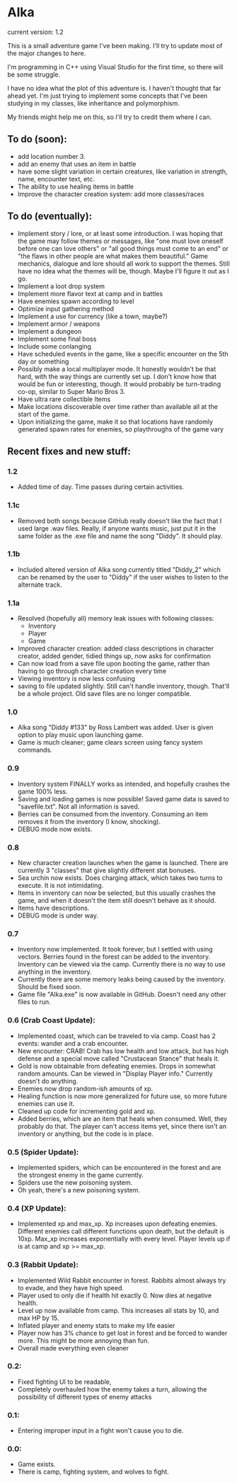 # Alka

current version: 1.2

This is a small adventure game I've been making. I'll try to update most of the major changes to here.

I'm programming in C++ using Visual Studio for the first time, so there will be some struggle.

I have no idea what the plot of this adventure is. I haven't thought that far ahead yet. I'm just trying to implement some concepts that I've been studying in my classes, like inheritance and polymorphism.

My friends might help me on this, so I'll try to credit them where I can.

## To do (soon): ##
* add location number 3.
* add an enemy that uses an item in battle
* have some slight variation in certain creatures, like variation in strength, name, encounter text, etc.
* The ability to use healing items in battle
* Improve the character creation system: add more classes/races

## To do (eventually): ##
* Implement story / lore, or at least some introduction. I was hoping that the game may follow themes or messages, like "one must love oneself before one can love others" or "all good things must come to an end" or "the flaws in other people are what makes them beautiful." Game mechanics, dialogue and lore should all work to support the themes. Still have no idea what the themes will be, though. Maybe I'll figure it out as I go.
* Implement a loot drop system
* Implement more flavor text at camp and in battles
* Have enemies spawn according to level
* Optimize input gathering method
* Implement a use for currency (like a town, maybe?)
* Implement armor / weapons
* Implement a dungeon
* Implement some final boss
* Include some conlanging
* Have scheduled events in the game, like a specific encounter on the 5th day or something
* Possibly make a local multiplayer mode. It honestly wouldn't be that hard, with the way things are currently set up. I don't know how that would be fun or interesting, though. It would probably be turn-trading co-op, similar to Super Mario Bros 3.
* Have ultra rare collectible Items
* Make locations discoverable over time rather than available all at the start of the game.
* Upon initializing the game, make it so that locations have randomly generated spawn rates for enemies, so playthroughs of the game vary

## Recent fixes and new stuff: ##
### 1.2
* Added time of day. Time passes during certain activities.

### 1.1c
* Removed both songs because GitHub really doesn't like the fact that I used large .wav files. Really, if anyone wants music, just put it in the same folder as the .exe file and name the song "Diddy". It should play.

### 1.1b
* Included altered version of Alka song currently titled "Diddy_2" which can be renamed by the user to "Diddy" if the user wishes to listen to the alternate track.

### 1.1a
* Resolved (hopefully all) memory leak issues with following classes:
  * Inventory
  * Player
  * Game
* Improved character creation: added class descriptions in character creator, added gender, tidied things up, now asks for confirmation
* Can now load from a save file upon booting the game, rather than having to go through character creation every time
* Viewing inventory is now less confusing
* saving to file updated slightly. Still can't handle inventory, though. That'll be a whole project. Old save files are no longer compatible.

### 1.0
* Alka song "Diddy \#133" by Ross Lambert was added. User is given option to play music upon launching game.
* Game is much cleaner; game clears screen using fancy system commands.

### 0.9
* Inventory system FINALLY works as intended, and hopefully crashes the game 100% less.
* Saving and loading games is now possible! Saved game data is saved to "savefile.txt". Not all information is saved.
* Berries can be consumed from the inventory. Consuming an item removes it from the inventory (I know, shocking).
* DEBUG mode now exists.

### 0.8
* New character creation launches when the game is launched. There are currently 3 "classes" that give slightly different stat bonuses.
* Sea urchin now exists. Does charging attack, which takes two turns to execute. It is not intimidating.
* Items in inventory can now be selected, but this usually crashes the game, and when it doesn't the item still doesn't behave as it should.
* Items have descriptions.
* DEBUG mode is under way.

### 0.7
* Inventory now implemented. It took forever, but I settled with using vectors. Berries found in the forest can be added to the inventory. Inventory can be viewed via the camp. Currently there is no way to use anything in the inventory.
* Currently there are some memory leaks being caused by the inventory. Should be fixed soon.
* Game file "Alka.exe" is now available in GitHub. Doesn't need any other files to run.

### 0.6 (Crab Coast Update):
* Implemented coast, which can be traveled to via camp. Coast has 2 events: wander and a crab encounter.
* New encounter: CRAB! Crab has low health and low attack, but has high defense and a special move called "Crustacean Stance" that heals it.
* Gold is now obtainable from defeating enemies. Drops in somewhat random amounts. Can be viewed in "Display Player info." Currently doesn't do anything.
* Enemies now drop random-ish amounts of xp.
* Healing function is now more generalized for future use, so more future enemies can use it.
* Cleaned up code for incrementing gold and xp.
* Added berries, which are an item that heals when consumed. Well, they probably do that. The player can't access items yet, since there isn't an inventory or anything, but the code is in place.

### 0.5 (Spider Update):
* Implemented spiders, which can be encountered in the forest and are the strongest enemy in the game currently.
* Spiders use the new poisoning system.
* Oh yeah, there's a new poisoning system.

### 0.4 (XP Update):
* Implemented xp and max_xp. Xp increases upon defeating enemies. Different enemies call different functions upon death, but the default is 10xp. Max_xp increases exponentially with every level. Player levels up if is at camp and xp >= max_xp.

### 0.3 (Rabbit Update):
* Implemented Wild Rabbit encounter in forest. Rabbits almost always try to evade, and they have high speed.
* Player used to only die if health hit exactly 0. Now dies at negative health.
* Level up now available from camp. This increases all stats by 10, and max HP by 15.
* Inflated player and enemy stats to make my life easier
* Player now has 3% chance to get lost in forest and be forced to wander more. This might be more annoying than fun.
* Overall made everything even cleaner

### 0.2:
* Fixed fighting UI to be readable,
* Completely overhauled how the enemy takes a turn, allowing the possibility of different types of enemy attacks

### 0.1:
* Entering improper input in a fight won't cause you to die.

### 0.0:
* Game exists.
* There is camp, fighting system, and wolves to fight.
